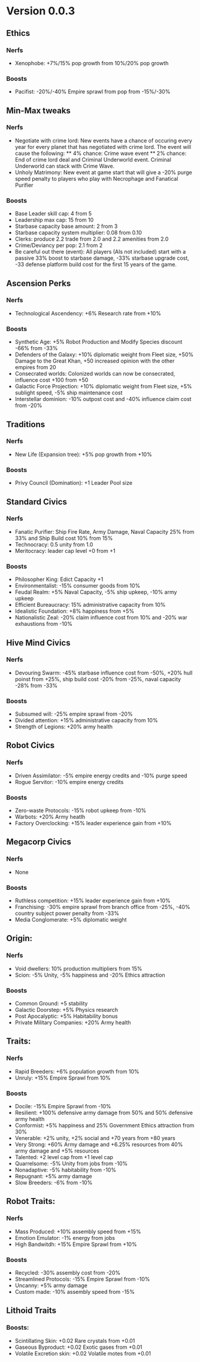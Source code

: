 # Version 0.0.3

## Ethics

### Nerfs
 * Xenophobe: +7%/15% pop growth from 10%/20% pop growth

### Boosts
 * Pacifist: -20%/-40% Empire sprawl from pop from -15%/-30%

## Min-Max tweaks

### Nerfs
 * Negotiate with crime lord: New events have a chance of occuring every year for every planet that has negotiated with crime lord. The event will cause the following:
  ** 4% chance: Crime wave event
  ** 2% chance: End of crime lord deal and Criminal Underworld event. Criminal Underworld can stack with Crime Wave.
 * Unholy Matrimony: New event at game start that will give a -20% purge speed penalty to players who play with Necrophage and Fanatical Purifier
 
### Boosts
 * Base Leader skill cap: 4 from 5
 * Leadership max cap: 15 from 10
 * Starbase capacity base amount: 2 from 3
 * Starbase capacity system multiplier: 0.08 from 0.10
 * Clerks: produce 2.2 trade from 2.0 and 2.2 amenities from 2.0
 * Crime/Deviancy per pop: 2.1 from 2
 * Be careful out there (event): All players (AIs not included) start with a passive 33% boost to starbase damage, -33% starbase upgrade cost, -33 defense platform build cost for the first 15 years of the game.

## Ascension Perks

### Nerfs
 * Technological Ascendency: +6% Research rate from +10%

### Boosts
 * Synthetic Age: +5% Robot Production and Modify Species discount -66% from -33%
 * Defenders of the Galaxy: +10% diplomatic weight from Fleet size, +50% Damage to the Great Khan, +50 increased opinion with the other empires from 20
 * Consecrated worlds: Colonized worlds can now be consecrated, influence cost +100 from +50
 * Galactic Force Projection: +10% diplomatic weight from Fleet size, +5% sublight speed, -5% ship maintenance cost
 * Interstellar dominion: -10% outpost cost and -40% influence claim cost from -20%

## Traditions

### Nerfs
 * New Life (Expansion tree): +5% pop growth from +10%
 
### Boosts
 * Privy Council (Domination): +1 Leader Pool size

## Standard Civics

### Nerfs
 * Fanatic Purifier: Ship Fire Rate, Army Damage, Naval Capacity 25% from 33% and Ship Build cost 10% from 15%
 * Technocracy: 0.5 unity from 1.0
 * Meritocracy: leader cap level +0 from +1

### Boosts
 * Philosopher King: Edict Capacity +1
 * Environmentalist: -15% consumer goods from 10%
 * Feudal Realm: +5% Naval Capacity, -5% ship upkeep, -10% army upkeep
 * Efficient Bureaucracy: 15% administrative capacity from 10%
 * Idealistic Foundation: +8% happiness from +5%
 * Nationalistic Zeal: -20% claim influence cost from 10% and -20% war exhaustions from -10%

## Hive Mind Civics

### Nerfs
 * Devouring Swarm: -45% starbase influence cost from -50%, +20% hull poinst from +25%, ship build cost -20% from -25%, naval capacity -28% from -33%

### Boosts
 * Subsumed will: -25% empire sprawl from -20%
 * Divided attention: +15% administrative capacity from 10%
 * Strength of Legions: +20% army health

## Robot Civics

### Nerfs
 * Driven Assimilator: -5% empire energy credits and -10% purge speed
 * Rogue Servitor: -10% empire energy credits

### Boosts
 * Zero-waste Protocols: -15% robot upkeep from -10%
 * Warbots: +20% Army heatlh
 * Factory Overclocking: +15% leader experience gain from +10%

## Megacorp Civics

### Nerfs
 * None

### Boosts
 * Ruthless competition: +15% leader experience gain from +10%
 * Franchising: -30% empire sprawl from branch office from -25%, -40% country subject power penalty from -33%
 * Media Conglomerate: +5% diplomatic weight
 
## Origin:

### Nerfs
 * Void dwellers: 10% production multipliers from 15%
 * Scion: -5% Unity, -5% happiness and -20% Ethics attraction
 
### Boosts
 * Common Ground: +5 stability
 * Galactic Doorstep: +5% Physics research
 * Post Apocalyptic: +5% Habitability bonus
 * Private Military Companies: +20% Army health
 
## Traits:

### Nerfs
 * Rapid Breeders: +6% population growth from 10%
 * Unruly: +15% Empire Sprawl from 10%

### Boosts
 * Docile: -15% Empire Sprawl from -10%
 * Resilient: +100% defensive army damage from 50% and 50% defensive army health
 * Conformist: +5% happiness and 25% Government Ethics attraction from 30%
 * Venerable: +2% unity, +2% social and +70 years from +80 years
 * Very Strong: +60% Army damage and +6.25% resources from 40% army damage and +5% resources
 * Talented: +2 level cap from +1 level cap
 * Quarrelsome: -5% Unity from jobs from -10%
 * Nonadaptive: -5% habitability from -10%
 * Repugnant: +5% army damage
 * Slow Breeders: -6% from -10%
 
## Robot Traits:

### Nerfs
 * Mass Produced: +10% assembly speed from +15%
 * Emotion Emulator: -1% energy from jobs
 * High Bandwitdh: +15% Empire Sprawl from +10%

### Boosts
 * Recycled: -30% assembly cost from -20%
 * Streamlined Protocols: -15% Empire Sprawl from -10%
 * Uncanny: +5% army damage
 * Custom made: -10% assembly speed from -15%

## Lithoid Traits

### Boosts:
 * Scintillating Skin: +0.02 Rare crystals from +0.01
 * Gaseous Byproduct: +0.02 Exotic gases from +0.01
 * Volatile Excretion skin: +0.02 Volatile motes from +0.01